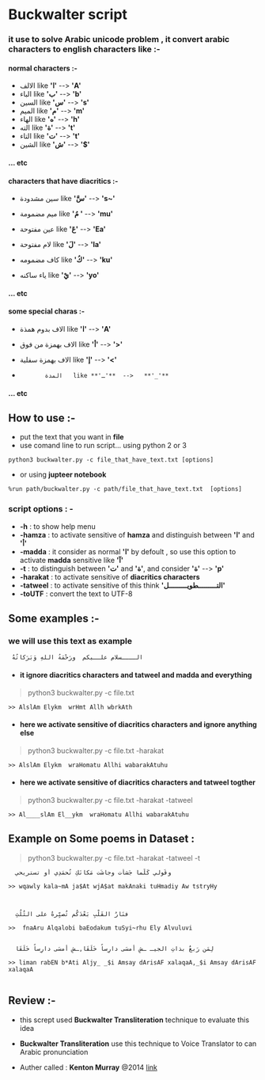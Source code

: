 
# Buckwalter script 

### it use to solve **Arabic unicode problem** , it convert arabic characters to english characters like :-

#### **normal characters** :-

*  الالف   like **'ا'**  -->   **'A'**
* الباء   like **'ب'**  -->   **'b'**
* السين   like **'س'**  -->   **'s'**
* الميم   like **'م'**  -->   **'m'**
* الهاء   like **'ه'**  -->   **'h'**
*  الته   like **'ة'**  -->   **'t'**
* التاء   like **'ت'**  -->   **'t'**
* الشين   like **'ش'**  -->   **'$'**
#### ... etc

#### **characters that have diacritics** :-

* سين مشدودة   like **'سَّ'**  -->   **'s~'**

* ميم مضمومة   like **'مُ '**  -->   **'mu'**

* عين مفتوحة   like **'عَ'**  -->   **'Ea'**

*  لام مفتوحة   like **'لَ'**  -->   **'la'**

* كاف مضمومه   like **'كُ'**  -->   **'ku'**

*  ياء ساكنه   like **'يْ'**  -->   **'yo'**
#### ... etc


#### **some special charas** :-

*    الاف بدوم همذة   like **'ا'**  -->   **'A'**

* الاف بهمزة من فوق   like **'أ'**  -->   **'>'**

*  الاف بهمزة سفلية   like **'إ'**  -->   **'<'**

*            المدة   like **'ـ'**  -->   **'_'**
#### ... etc


## How to use :- 

* put the text that you want in **file** 
* use comand line to run script... using python 2 or 3    
```
python3 buckwalter.py -c file_that_have_text.txt [options]
```
* or using **jupteer notebook** 
```
%run path/buckwalter.py -c path/file_that_have_text.txt  [options]
```

### script options : -
* **-h**        : to show help menu
* **-hamza**    : to activate sensitive of **hamza** and distinguish between **'ا'** and **'أ'**
* **-madda**    : it consider as normal **'ا'** by defoult , so use this option to activate **madda** sensitive like **'آ'**
* **-t**        : to distinguish between **'ت'** and **'ة'**, and consider **'ة'** --> **'p'**
* **-harakat**  : to activate sensitive of **diacritics characters**
* **-tatweel**  : to activate sensitive of this think **'التـــــــــطويـــــــــل'**
* **-toUTF**    : convert the text to UTF-8

## Some examples :-

### we will use this text as example 
```
 الــــسلام علــيكم  ورَحْمَةُ اللهِ وَبَرَكاتُهُ
```


* #### it ignore diacritics characters and tatweel and madda and everything
> python3 buckwalter.py -c file.txt 

```
>> AlslAm Elykm  wrHmt Allh wbrkAth
```

* #### here we activate sensitive of diacritics characters and ignore anything else
> python3 buckwalter.py -c file.txt -harakat

```
>> AlslAm Elykm  wraHomatu Allhi wabarakAtuhu
```


* #### here we activate sensitive of diacritics characters and tatweel togther
> python3 buckwalter.py -c file.txt -harakat -tatweel

```
>> Al____slAm El__ykm  wraHomatu Allhi wabarakAtuhu
```


## Example on Some poems in Dataset :

> python3 buckwalter.py -c file.txt -harakat -tatweel -t

```
  وقَولي كَلَّما جَشأت وجاشَت مَكانَكِ تُحمَدِي أو تستريحي

>> wqawly kala~mA ja$At wjA$at makAnaki tuHmadiy Aw tstryHy



  فنَارُ القَلْبِ بَعْدَكُم تُصيِّرهُ على الثُلُثِ
  
>>  fnaAru Alqalobi baEodakum tuSyi~rhu Ely Alvuluvi


  لِمَن رَبعٌ بذاتِ الجيـ ـشِ أمسَى دارِساً خَلَقَا,ـشِ أمسَى دارِساً خَلَقَا

>> liman rabEN b*Ati Aljy_ _$i Amsay dArisAF xalaqaA,_$i Amsay dArisAF xalaqaA


```







## Review :- 
* this scrept used **Buckwalter Transliteration** technique to evaluate this idea 
* **Buckwalter Transliteration** use this technique to Voice Translator to can Arabic pronunciation

* Auther called : **Kenton Murray** @2014 [link](https://github.com/KentonMurray/Buckwalter)

